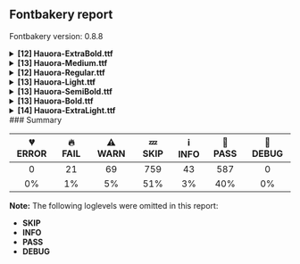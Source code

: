 ## Fontbakery report

Fontbakery version: 0.8.8

<details><summary><b>[12] Hauora-ExtraBold.ttf</b></summary><div><details><summary>🔥 <b>FAIL:</b> Check license file has good copyright string. (<a href="https://font-bakery.readthedocs.io/en/latest/fontbakery/profiles/googlefonts.html#com.google.fonts/check/license/OFL_copyright">com.google.fonts/check/license/OFL_copyright</a>)</summary><div>


* 🔥 **FAIL** First line in license file does not match expected format: "copyright 2020 wcys & co. (https://wcys.co)"
</div></details><details><summary>🔥 <b>FAIL:</b> Copyright notices match canonical pattern in fonts (<a href="https://font-bakery.readthedocs.io/en/latest/fontbakery/profiles/googlefonts.html#com.google.fonts/check/font_copyright">com.google.fonts/check/font_copyright</a>)</summary><div>


* 🔥 **FAIL** Name Table entry: Copyright notices should match a pattern similar to: "Copyright 2019 The Familyname Project Authors (git url)"
But instead we have got:
"Copyright (c) 2020 WCYS & Co." [code: bad-notice-format]
</div></details><details><summary>🔥 <b>FAIL:</b> Checking OS/2 usWinAscent & usWinDescent. (<a href="https://font-bakery.readthedocs.io/en/latest/fontbakery/profiles/universal.html#com.google.fonts/check/family/win_ascent_and_descent">com.google.fonts/check/family/win_ascent_and_descent</a>)</summary><div>


* 🔥 **FAIL** OS/2.usWinAscent value should be equal or greater than 2459, but got 2132 instead [code: ascent]
</div></details><details><summary>⚠ <b>WARN:</b> Check copyright namerecords match license file. (<a href="https://font-bakery.readthedocs.io/en/latest/fontbakery/profiles/googlefonts.html#com.google.fonts/check/name/license">com.google.fonts/check/name/license</a>)</summary><div>


* ⚠ **WARN** Please consider using HTTPS URLs at name table entry [plat=3, enc=1, name=13] [code: http-in-description]
* ⚠ **WARN** For now we're still accepting http URLs, but you should consider using https instead.
 [code: http]
</div></details><details><summary>⚠ <b>WARN:</b> License URL matches License text on name table? (<a href="https://font-bakery.readthedocs.io/en/latest/fontbakery/profiles/googlefonts.html#com.google.fonts/check/name/license_url">com.google.fonts/check/name/license_url</a>)</summary><div>


* ⚠ **WARN** Please consider using HTTPS URLs at name table entry [plat=3, enc=1, name=13] [code: http-in-description]
* ⚠ **WARN** Please consider using HTTPS URLs at name table entry [plat=3, enc=1, name=13] [code: http-in-description]
* ⚠ **WARN** Please consider using HTTPS URLs at name table entry [plat=3, enc=1, name=13] [code: http-in-description]
* ⚠ **WARN** For now we're still accepting http URLs, but you should consider using https instead.
 [code: http]
</div></details><details><summary>⚠ <b>WARN:</b> Are there caret positions declared for every ligature? (<a href="https://font-bakery.readthedocs.io/en/latest/fontbakery/profiles/googlefonts.html#com.google.fonts/check/ligature_carets">com.google.fonts/check/ligature_carets</a>)</summary><div>


* ⚠ **WARN** GDEF table is missing, but it is mandatory to declare it on fonts that provide ligature glyphs because the caret (text cursor) positioning for each ligature must be provided in this table. [code: GDEF-missing]
</div></details><details><summary>⚠ <b>WARN:</b> Is there kerning info for non-ligated sequences? (<a href="https://font-bakery.readthedocs.io/en/latest/fontbakery/profiles/googlefonts.html#com.google.fonts/check/kerning_for_non_ligated_sequences">com.google.fonts/check/kerning_for_non_ligated_sequences</a>)</summary><div>


* ⚠ **WARN** GPOS table lacks kerning info for the following non-ligated sequences:
	- f + f
	- f + l
	- l + f
	- f + i
	- i + l
	- t + t
	- space + less
	- less + three
	- three + space
	- hyphen + greater
	- greater + hyphen
	- parenleft + c
	- c + parenright
	- less + hyphen

   [code: lacks-kern-info]
</div></details><details><summary>⚠ <b>WARN:</b> Ensure fonts have ScriptLangTags declared on the 'meta' table. (<a href="https://font-bakery.readthedocs.io/en/latest/fontbakery/profiles/googlefonts.html#com.google.fonts/check/meta/script_lang_tags">com.google.fonts/check/meta/script_lang_tags</a>)</summary><div>


* ⚠ **WARN** This font file does not have a 'meta' table. [code: lacks-meta-table]
</div></details><details><summary>⚠ <b>WARN:</b> Check font contains no unreachable glyphs (<a href="https://font-bakery.readthedocs.io/en/latest/fontbakery/profiles/universal.html#com.google.fonts/check/unreachable_glyphs">com.google.fonts/check/unreachable_glyphs</a>)</summary><div>


* ⚠ **WARN** The following glyphs could not be reached by codepoint or substitution rules:
	- .null 
	- And nonmarkingreturn
 [code: unreachable-glyphs]
</div></details><details><summary>⚠ <b>WARN:</b> Check if each glyph has the recommended amount of contours. (<a href="https://font-bakery.readthedocs.io/en/latest/fontbakery/profiles/universal.html#com.google.fonts/check/contour_count">com.google.fonts/check/contour_count</a>)</summary><div>


* ⚠ **WARN** This font has a 'Soft Hyphen' character (codepoint 0x00AD) which is supposed to be zero-width and invisible, and is used to mark a hyphenation possibility within a word in the absence of or overriding dictionary hyphenation. It is mostly an obsolete mechanism now, and the character is only included in fonts for legacy codepage coverage. [code: softhyphen]
* ⚠ **WARN** This check inspects the glyph outlines and detects the total number of contours in each of them. The expected values are infered from the typical ammounts of contours observed in a large collection of reference font families. The divergences listed below may simply indicate a significantly different design on some of your glyphs. On the other hand, some of these may flag actual bugs in the font such as glyphs mapped to an incorrect codepoint. Please consider reviewing the design and codepoint assignment of these to make sure they are correct.

The following glyphs do not have the recommended number of contours:

	- Glyph name: uni00AD	Contours detected: 1	Expected: 0
	- Glyph name: OE	Contours detected: 3	Expected: 2
	- Glyph name: oe	Contours detected: 4	Expected: 3
	- Glyph name: Uogonek	Contours detected: 2	Expected: 1
	- Glyph name: uni0409	Contours detected: 3	Expected: 2
	- Glyph name: OE	Contours detected: 3	Expected: 2
	- Glyph name: Uogonek	Contours detected: 2	Expected: 1
	- Glyph name: fl	Contours detected: 1	Expected: 2
	- Glyph name: oe	Contours detected: 4	Expected: 3
	- Glyph name: uni00AD	Contours detected: 1	Expected: 0 
	- And Glyph name: uni0409	Contours detected: 3	Expected: 2
 [code: contour-count]
</div></details><details><summary>⚠ <b>WARN:</b> Are any segments inordinately short? (<a href="https://font-bakery.readthedocs.io/en/latest/fontbakery/profiles/<Section: Outline Correctness Checks>.html#com.google.fonts/check/outline_short_segments">com.google.fonts/check/outline_short_segments</a>)</summary><div>


* ⚠ **WARN** The following glyphs have segments which seem very short:
	* G (U+0047) contains a short segment B<<1418.0,762.0>-<1420.0,749.0>-<1421.0,716.0>>
	* G (U+0047) contains a short segment B<<1421.0,716.0>-<1422.0,683.0>-<1422.0,678.0>>
	* Z (U+005A) contains a short segment L<<100.0,0.0>--<100.0,34.0>>
	* Z (U+005A) contains a short segment L<<1260.0,1440.0>--<1260.0,1406.0>>
	* sterling (U+00A3) contains a short segment L<<80.0,254.0>--<82.0,254.0>>
	* Ccedilla (U+00C7) contains a short segment B<<710.0,-302.0>-<737.0,-302.0>-<751.5,-287.0>>
	* Ccedilla (U+00C7) contains a short segment B<<751.5,-287.0>-<766.0,-272.0>-<766.0,-256.0>>
	* ccedilla (U+00E7) contains a short segment B<<603.5,-287.0>-<618.0,-272.0>-<618.0,-256.0>>
	* thorn (U+00FE) contains a short segment L<<138.0,1080.0>--<140.0,1080.0>>
	* Eogonek (U+0118) contains a short segment B<<860.0,-230.0>-<860.0,-251.0>-<875.0,-265.5>> and 68 more.

Use -F or --full-lists to disable shortening of long lists. [code: found-short-segments]
</div></details><details><summary>⚠ <b>WARN:</b> Do outlines contain any semi-vertical or semi-horizontal lines? (<a href="https://font-bakery.readthedocs.io/en/latest/fontbakery/profiles/<Section: Outline Correctness Checks>.html#com.google.fonts/check/outline_semi_vertical">com.google.fonts/check/outline_semi_vertical</a>)</summary><div>


* ⚠ **WARN** The following glyphs have semi-vertical/semi-horizontal lines:
 * Ohorn (U+01A0): L<<1135.0,1616.0>--<1337.0,1617.0>>
 * U (U+0055): L<<140.0,1438.0>--<416.0,1440.0>>
 * Uacute (U+00DA): L<<140.0,1438.0>--<416.0,1440.0>>
 * Ubreve (U+016C): L<<140.0,1438.0>--<416.0,1440.0>>
 * Ucircumflex (U+00DB): L<<140.0,1438.0>--<416.0,1440.0>>
 * Udieresis (U+00DC): L<<140.0,1438.0>--<416.0,1440.0>>
 * Ugrave (U+00D9): L<<140.0,1438.0>--<416.0,1440.0>>
 * Uhorn (U+01AF): L<<1368.0,1619.0>--<1570.0,1620.0>>
 * Uhorn (U+01AF): L<<140.0,1438.0>--<416.0,1440.0>>
 * Uhungarumlaut (U+0170): L<<140.0,1438.0>--<416.0,1440.0>> and 53 more.

Use -F or --full-lists to disable shortening of long lists. [code: found-semi-vertical]
</div></details><br></div></details><details><summary><b>[13] Hauora-Medium.ttf</b></summary><div><details><summary>🔥 <b>FAIL:</b> Check license file has good copyright string. (<a href="https://font-bakery.readthedocs.io/en/latest/fontbakery/profiles/googlefonts.html#com.google.fonts/check/license/OFL_copyright">com.google.fonts/check/license/OFL_copyright</a>)</summary><div>


* 🔥 **FAIL** First line in license file does not match expected format: "copyright 2020 wcys & co. (https://wcys.co)"
</div></details><details><summary>🔥 <b>FAIL:</b> Copyright notices match canonical pattern in fonts (<a href="https://font-bakery.readthedocs.io/en/latest/fontbakery/profiles/googlefonts.html#com.google.fonts/check/font_copyright">com.google.fonts/check/font_copyright</a>)</summary><div>


* 🔥 **FAIL** Name Table entry: Copyright notices should match a pattern similar to: "Copyright 2019 The Familyname Project Authors (git url)"
But instead we have got:
"Copyright (c) 2020 WCYS & Co." [code: bad-notice-format]
</div></details><details><summary>🔥 <b>FAIL:</b> Checking OS/2 usWinAscent & usWinDescent. (<a href="https://font-bakery.readthedocs.io/en/latest/fontbakery/profiles/universal.html#com.google.fonts/check/family/win_ascent_and_descent">com.google.fonts/check/family/win_ascent_and_descent</a>)</summary><div>


* 🔥 **FAIL** OS/2.usWinAscent value should be equal or greater than 2459, but got 2132 instead [code: ascent]
</div></details><details><summary>⚠ <b>WARN:</b> Check copyright namerecords match license file. (<a href="https://font-bakery.readthedocs.io/en/latest/fontbakery/profiles/googlefonts.html#com.google.fonts/check/name/license">com.google.fonts/check/name/license</a>)</summary><div>


* ⚠ **WARN** Please consider using HTTPS URLs at name table entry [plat=3, enc=1, name=13] [code: http-in-description]
* ⚠ **WARN** For now we're still accepting http URLs, but you should consider using https instead.
 [code: http]
</div></details><details><summary>⚠ <b>WARN:</b> License URL matches License text on name table? (<a href="https://font-bakery.readthedocs.io/en/latest/fontbakery/profiles/googlefonts.html#com.google.fonts/check/name/license_url">com.google.fonts/check/name/license_url</a>)</summary><div>


* ⚠ **WARN** Please consider using HTTPS URLs at name table entry [plat=3, enc=1, name=13] [code: http-in-description]
* ⚠ **WARN** Please consider using HTTPS URLs at name table entry [plat=3, enc=1, name=13] [code: http-in-description]
* ⚠ **WARN** Please consider using HTTPS URLs at name table entry [plat=3, enc=1, name=13] [code: http-in-description]
* ⚠ **WARN** For now we're still accepting http URLs, but you should consider using https instead.
 [code: http]
</div></details><details><summary>⚠ <b>WARN:</b> Are there caret positions declared for every ligature? (<a href="https://font-bakery.readthedocs.io/en/latest/fontbakery/profiles/googlefonts.html#com.google.fonts/check/ligature_carets">com.google.fonts/check/ligature_carets</a>)</summary><div>


* ⚠ **WARN** GDEF table is missing, but it is mandatory to declare it on fonts that provide ligature glyphs because the caret (text cursor) positioning for each ligature must be provided in this table. [code: GDEF-missing]
</div></details><details><summary>⚠ <b>WARN:</b> Is there kerning info for non-ligated sequences? (<a href="https://font-bakery.readthedocs.io/en/latest/fontbakery/profiles/googlefonts.html#com.google.fonts/check/kerning_for_non_ligated_sequences">com.google.fonts/check/kerning_for_non_ligated_sequences</a>)</summary><div>


* ⚠ **WARN** GPOS table lacks kerning info for the following non-ligated sequences:
	- f + f
	- f + l
	- l + f
	- f + i
	- i + l
	- t + t
	- space + less
	- less + three
	- three + space
	- hyphen + greater
	- greater + hyphen
	- parenleft + c
	- c + parenright
	- less + hyphen

   [code: lacks-kern-info]
</div></details><details><summary>⚠ <b>WARN:</b> Ensure fonts have ScriptLangTags declared on the 'meta' table. (<a href="https://font-bakery.readthedocs.io/en/latest/fontbakery/profiles/googlefonts.html#com.google.fonts/check/meta/script_lang_tags">com.google.fonts/check/meta/script_lang_tags</a>)</summary><div>


* ⚠ **WARN** This font file does not have a 'meta' table. [code: lacks-meta-table]
</div></details><details><summary>⚠ <b>WARN:</b> Check font contains no unreachable glyphs (<a href="https://font-bakery.readthedocs.io/en/latest/fontbakery/profiles/universal.html#com.google.fonts/check/unreachable_glyphs">com.google.fonts/check/unreachable_glyphs</a>)</summary><div>


* ⚠ **WARN** The following glyphs could not be reached by codepoint or substitution rules:
	- .null 
	- And nonmarkingreturn
 [code: unreachable-glyphs]
</div></details><details><summary>⚠ <b>WARN:</b> Check if each glyph has the recommended amount of contours. (<a href="https://font-bakery.readthedocs.io/en/latest/fontbakery/profiles/universal.html#com.google.fonts/check/contour_count">com.google.fonts/check/contour_count</a>)</summary><div>


* ⚠ **WARN** This font has a 'Soft Hyphen' character (codepoint 0x00AD) which is supposed to be zero-width and invisible, and is used to mark a hyphenation possibility within a word in the absence of or overriding dictionary hyphenation. It is mostly an obsolete mechanism now, and the character is only included in fonts for legacy codepage coverage. [code: softhyphen]
* ⚠ **WARN** This check inspects the glyph outlines and detects the total number of contours in each of them. The expected values are infered from the typical ammounts of contours observed in a large collection of reference font families. The divergences listed below may simply indicate a significantly different design on some of your glyphs. On the other hand, some of these may flag actual bugs in the font such as glyphs mapped to an incorrect codepoint. Please consider reviewing the design and codepoint assignment of these to make sure they are correct.

The following glyphs do not have the recommended number of contours:

	- Glyph name: uni00AD	Contours detected: 1	Expected: 0
	- Glyph name: OE	Contours detected: 3	Expected: 2
	- Glyph name: oe	Contours detected: 4	Expected: 3
	- Glyph name: Uogonek	Contours detected: 2	Expected: 1
	- Glyph name: uni0409	Contours detected: 3	Expected: 2
	- Glyph name: OE	Contours detected: 3	Expected: 2
	- Glyph name: Uogonek	Contours detected: 2	Expected: 1
	- Glyph name: fl	Contours detected: 1	Expected: 2
	- Glyph name: oe	Contours detected: 4	Expected: 3
	- Glyph name: uni00AD	Contours detected: 1	Expected: 0 
	- And Glyph name: uni0409	Contours detected: 3	Expected: 2
 [code: contour-count]
</div></details><details><summary>⚠ <b>WARN:</b> Are there any misaligned on-curve points? (<a href="https://font-bakery.readthedocs.io/en/latest/fontbakery/profiles/<Section: Outline Correctness Checks>.html#com.google.fonts/check/outline_alignment_miss">com.google.fonts/check/outline_alignment_miss</a>)</summary><div>


* ⚠ **WARN** The following glyphs have on-curve points which have potentially incorrect y coordinates:
	* numbersign (U+0023): X=400.0,Y=1.0 (should be at baseline 0?)
	* numbersign (U+0023): X=1055.0,Y=1.0 (should be at baseline 0?)
	* numbersign (U+0023): X=880.0,Y=1.0 (should be at baseline 0?)
	* numbersign (U+0023): X=575.0,Y=1.0 (should be at baseline 0?)
	* two (U+0032): X=100.0,Y=1.0 (should be at baseline 0?)
	* two (U+0032): X=1057.0,Y=1.0 (should be at baseline 0?)
	* at (U+0040): X=372.0,Y=-1.0 (should be at baseline 0?)
	* D (U+0044): X=660.0,Y=1439.0 (should be at cap-height 1440?)
	* D (U+0044): X=660.0,Y=1.0 (should be at baseline 0?)
	* M (U+004D): X=1551.0,Y=1.0 (should be at baseline 0?) and 79 more.

Use -F or --full-lists to disable shortening of long lists. [code: found-misalignments]
</div></details><details><summary>⚠ <b>WARN:</b> Are any segments inordinately short? (<a href="https://font-bakery.readthedocs.io/en/latest/fontbakery/profiles/<Section: Outline Correctness Checks>.html#com.google.fonts/check/outline_short_segments">com.google.fonts/check/outline_short_segments</a>)</summary><div>


* ⚠ **WARN** The following glyphs have segments which seem very short:
	* G (U+0047) contains a short segment B<<1364.0,741.0>-<1366.0,720.0>-<1367.0,692.5>>
	* G (U+0047) contains a short segment B<<1367.0,692.5>-<1368.0,665.0>-<1368.0,656.0>>
	* Z (U+005A) contains a short segment L<<100.0,0.0>--<100.0,32.0>>
	* Z (U+005A) contains a short segment L<<1161.0,1440.0>--<1161.0,1406.0>>
	* m (U+006D) contains a short segment L<<964.0,686.0>--<964.0,686.0>>
	* z (U+007A) contains a short segment L<<40.0,0.0>--<40.0,32.0>>
	* thorn (U+00FE) contains a short segment L<<139.0,1080.0>--<140.0,1080.0>>
	* eogonek (U+0119) contains a short segment B<<743.0,-16.0>-<744.0,-15.0>-<745.0,-14.0>>
	* Gcircumflex (U+011C) contains a short segment B<<1364.0,741.0>-<1366.0,720.0>-<1367.0,692.5>>
	* Gcircumflex (U+011C) contains a short segment B<<1367.0,692.5>-<1368.0,665.0>-<1368.0,656.0>> and 54 more.

Use -F or --full-lists to disable shortening of long lists. [code: found-short-segments]
</div></details><details><summary>⚠ <b>WARN:</b> Do outlines contain any semi-vertical or semi-horizontal lines? (<a href="https://font-bakery.readthedocs.io/en/latest/fontbakery/profiles/<Section: Outline Correctness Checks>.html#com.google.fonts/check/outline_semi_vertical">com.google.fonts/check/outline_semi_vertical</a>)</summary><div>


* ⚠ **WARN** The following glyphs have semi-vertical/semi-horizontal lines:
 * Ohorn (U+01A0): L<<1126.0,1621.0>--<1269.0,1622.0>>
 * Omegatonos (U+038F): L<<1121.0,0.0>--<1122.0,169.0>>
 * U (U+0055): L<<140.0,1439.0>--<320.0,1440.0>>
 * Uacute (U+00DA): L<<140.0,1439.0>--<320.0,1440.0>>
 * Ubreve (U+016C): L<<140.0,1439.0>--<320.0,1440.0>>
 * Ucircumflex (U+00DB): L<<140.0,1439.0>--<320.0,1440.0>>
 * Udieresis (U+00DC): L<<140.0,1439.0>--<320.0,1440.0>>
 * Ugrave (U+00D9): L<<140.0,1439.0>--<320.0,1440.0>>
 * Uhorn (U+01AF): L<<140.0,1439.0>--<320.0,1440.0>>
 * Uhungarumlaut (U+0170): L<<140.0,1439.0>--<320.0,1440.0>> and 56 more.

Use -F or --full-lists to disable shortening of long lists. [code: found-semi-vertical]
</div></details><br></div></details><details><summary><b>[12] Hauora-Regular.ttf</b></summary><div><details><summary>🔥 <b>FAIL:</b> Check license file has good copyright string. (<a href="https://font-bakery.readthedocs.io/en/latest/fontbakery/profiles/googlefonts.html#com.google.fonts/check/license/OFL_copyright">com.google.fonts/check/license/OFL_copyright</a>)</summary><div>


* 🔥 **FAIL** First line in license file does not match expected format: "copyright 2020 wcys & co. (https://wcys.co)"
</div></details><details><summary>🔥 <b>FAIL:</b> Copyright notices match canonical pattern in fonts (<a href="https://font-bakery.readthedocs.io/en/latest/fontbakery/profiles/googlefonts.html#com.google.fonts/check/font_copyright">com.google.fonts/check/font_copyright</a>)</summary><div>


* 🔥 **FAIL** Name Table entry: Copyright notices should match a pattern similar to: "Copyright 2019 The Familyname Project Authors (git url)"
But instead we have got:
"Copyright (c) 2020 WCYS & Co." [code: bad-notice-format]
</div></details><details><summary>🔥 <b>FAIL:</b> Checking OS/2 usWinAscent & usWinDescent. (<a href="https://font-bakery.readthedocs.io/en/latest/fontbakery/profiles/universal.html#com.google.fonts/check/family/win_ascent_and_descent">com.google.fonts/check/family/win_ascent_and_descent</a>)</summary><div>


* 🔥 **FAIL** OS/2.usWinAscent value should be equal or greater than 2459, but got 2132 instead [code: ascent]
</div></details><details><summary>⚠ <b>WARN:</b> Check copyright namerecords match license file. (<a href="https://font-bakery.readthedocs.io/en/latest/fontbakery/profiles/googlefonts.html#com.google.fonts/check/name/license">com.google.fonts/check/name/license</a>)</summary><div>


* ⚠ **WARN** Please consider using HTTPS URLs at name table entry [plat=3, enc=1, name=13] [code: http-in-description]
* ⚠ **WARN** For now we're still accepting http URLs, but you should consider using https instead.
 [code: http]
</div></details><details><summary>⚠ <b>WARN:</b> License URL matches License text on name table? (<a href="https://font-bakery.readthedocs.io/en/latest/fontbakery/profiles/googlefonts.html#com.google.fonts/check/name/license_url">com.google.fonts/check/name/license_url</a>)</summary><div>


* ⚠ **WARN** Please consider using HTTPS URLs at name table entry [plat=3, enc=1, name=13] [code: http-in-description]
* ⚠ **WARN** Please consider using HTTPS URLs at name table entry [plat=3, enc=1, name=13] [code: http-in-description]
* ⚠ **WARN** Please consider using HTTPS URLs at name table entry [plat=3, enc=1, name=13] [code: http-in-description]
* ⚠ **WARN** For now we're still accepting http URLs, but you should consider using https instead.
 [code: http]
</div></details><details><summary>⚠ <b>WARN:</b> Are there caret positions declared for every ligature? (<a href="https://font-bakery.readthedocs.io/en/latest/fontbakery/profiles/googlefonts.html#com.google.fonts/check/ligature_carets">com.google.fonts/check/ligature_carets</a>)</summary><div>


* ⚠ **WARN** GDEF table is missing, but it is mandatory to declare it on fonts that provide ligature glyphs because the caret (text cursor) positioning for each ligature must be provided in this table. [code: GDEF-missing]
</div></details><details><summary>⚠ <b>WARN:</b> Is there kerning info for non-ligated sequences? (<a href="https://font-bakery.readthedocs.io/en/latest/fontbakery/profiles/googlefonts.html#com.google.fonts/check/kerning_for_non_ligated_sequences">com.google.fonts/check/kerning_for_non_ligated_sequences</a>)</summary><div>


* ⚠ **WARN** GPOS table lacks kerning info for the following non-ligated sequences:
	- f + f
	- f + l
	- l + f
	- f + i
	- i + l
	- t + t
	- space + less
	- less + three
	- three + space
	- hyphen + greater
	- greater + hyphen
	- parenleft + c
	- c + parenright
	- less + hyphen

   [code: lacks-kern-info]
</div></details><details><summary>⚠ <b>WARN:</b> Ensure fonts have ScriptLangTags declared on the 'meta' table. (<a href="https://font-bakery.readthedocs.io/en/latest/fontbakery/profiles/googlefonts.html#com.google.fonts/check/meta/script_lang_tags">com.google.fonts/check/meta/script_lang_tags</a>)</summary><div>


* ⚠ **WARN** This font file does not have a 'meta' table. [code: lacks-meta-table]
</div></details><details><summary>⚠ <b>WARN:</b> Check font contains no unreachable glyphs (<a href="https://font-bakery.readthedocs.io/en/latest/fontbakery/profiles/universal.html#com.google.fonts/check/unreachable_glyphs">com.google.fonts/check/unreachable_glyphs</a>)</summary><div>


* ⚠ **WARN** The following glyphs could not be reached by codepoint or substitution rules:
	- .null 
	- And nonmarkingreturn
 [code: unreachable-glyphs]
</div></details><details><summary>⚠ <b>WARN:</b> Check if each glyph has the recommended amount of contours. (<a href="https://font-bakery.readthedocs.io/en/latest/fontbakery/profiles/universal.html#com.google.fonts/check/contour_count">com.google.fonts/check/contour_count</a>)</summary><div>


* ⚠ **WARN** This font has a 'Soft Hyphen' character (codepoint 0x00AD) which is supposed to be zero-width and invisible, and is used to mark a hyphenation possibility within a word in the absence of or overriding dictionary hyphenation. It is mostly an obsolete mechanism now, and the character is only included in fonts for legacy codepage coverage. [code: softhyphen]
* ⚠ **WARN** This check inspects the glyph outlines and detects the total number of contours in each of them. The expected values are infered from the typical ammounts of contours observed in a large collection of reference font families. The divergences listed below may simply indicate a significantly different design on some of your glyphs. On the other hand, some of these may flag actual bugs in the font such as glyphs mapped to an incorrect codepoint. Please consider reviewing the design and codepoint assignment of these to make sure they are correct.

The following glyphs do not have the recommended number of contours:

	- Glyph name: uni00AD	Contours detected: 1	Expected: 0
	- Glyph name: OE	Contours detected: 3	Expected: 2
	- Glyph name: oe	Contours detected: 4	Expected: 3
	- Glyph name: Uogonek	Contours detected: 2	Expected: 1
	- Glyph name: uni0409	Contours detected: 3	Expected: 2
	- Glyph name: OE	Contours detected: 3	Expected: 2
	- Glyph name: Uogonek	Contours detected: 2	Expected: 1
	- Glyph name: fl	Contours detected: 1	Expected: 2
	- Glyph name: oe	Contours detected: 4	Expected: 3
	- Glyph name: uni00AD	Contours detected: 1	Expected: 0 
	- And Glyph name: uni0409	Contours detected: 3	Expected: 2
 [code: contour-count]
</div></details><details><summary>⚠ <b>WARN:</b> Are any segments inordinately short? (<a href="https://font-bakery.readthedocs.io/en/latest/fontbakery/profiles/<Section: Outline Correctness Checks>.html#com.google.fonts/check/outline_short_segments">com.google.fonts/check/outline_short_segments</a>)</summary><div>


* ⚠ **WARN** The following glyphs have segments which seem very short:
	* G (U+0047) contains a short segment B<<1346.0,734.0>-<1348.0,710.0>-<1349.0,684.5>>
	* G (U+0047) contains a short segment B<<1349.0,684.5>-<1350.0,659.0>-<1350.0,649.0>>
	* Z (U+005A) contains a short segment L<<100.0,0.0>--<100.0,31.0>>
	* Z (U+005A) contains a short segment L<<1128.0,1440.0>--<1128.0,1406.0>>
	* m (U+006D) contains a short segment L<<931.0,697.0>--<931.0,697.0>>
	* z (U+007A) contains a short segment L<<40.0,0.0>--<40.0,31.0>>
	* z (U+007A) contains a short segment L<<979.0,1080.0>--<979.0,1046.0>>
	* thorn (U+00FE) contains a short segment L<<139.0,1080.0>--<140.0,1080.0>>
	* eogonek (U+0119) contains a short segment B<<732.0,-37.0>-<740.0,-26.0>-<755.0,-8.0>>
	* Gcircumflex (U+011C) contains a short segment B<<1346.0,734.0>-<1348.0,710.0>-<1349.0,684.5>> and 62 more.

Use -F or --full-lists to disable shortening of long lists. [code: found-short-segments]
</div></details><details><summary>⚠ <b>WARN:</b> Do outlines contain any semi-vertical or semi-horizontal lines? (<a href="https://font-bakery.readthedocs.io/en/latest/fontbakery/profiles/<Section: Outline Correctness Checks>.html#com.google.fonts/check/outline_semi_vertical">com.google.fonts/check/outline_semi_vertical</a>)</summary><div>


* ⚠ **WARN** The following glyphs have semi-vertical/semi-horizontal lines:
 * Omegatonos (U+038F): L<<1104.0,0.0>--<1105.0,141.0>>
 * U (U+0055): L<<140.0,1439.0>--<288.0,1440.0>>
 * Uacute (U+00DA): L<<140.0,1439.0>--<288.0,1440.0>>
 * Ubreve (U+016C): L<<140.0,1439.0>--<288.0,1440.0>>
 * Ucircumflex (U+00DB): L<<140.0,1439.0>--<288.0,1440.0>>
 * Udieresis (U+00DC): L<<140.0,1439.0>--<288.0,1440.0>>
 * Ugrave (U+00D9): L<<140.0,1439.0>--<288.0,1440.0>>
 * Uhorn (U+01AF): L<<140.0,1439.0>--<288.0,1440.0>>
 * Uhungarumlaut (U+0170): L<<140.0,1439.0>--<288.0,1440.0>>
 * Umacron (U+016A): L<<140.0,1439.0>--<288.0,1440.0>> and 45 more.

Use -F or --full-lists to disable shortening of long lists. [code: found-semi-vertical]
</div></details><br></div></details><details><summary><b>[13] Hauora-Light.ttf</b></summary><div><details><summary>🔥 <b>FAIL:</b> Check license file has good copyright string. (<a href="https://font-bakery.readthedocs.io/en/latest/fontbakery/profiles/googlefonts.html#com.google.fonts/check/license/OFL_copyright">com.google.fonts/check/license/OFL_copyright</a>)</summary><div>


* 🔥 **FAIL** First line in license file does not match expected format: "copyright 2020 wcys & co. (https://wcys.co)"
</div></details><details><summary>🔥 <b>FAIL:</b> Copyright notices match canonical pattern in fonts (<a href="https://font-bakery.readthedocs.io/en/latest/fontbakery/profiles/googlefonts.html#com.google.fonts/check/font_copyright">com.google.fonts/check/font_copyright</a>)</summary><div>


* 🔥 **FAIL** Name Table entry: Copyright notices should match a pattern similar to: "Copyright 2019 The Familyname Project Authors (git url)"
But instead we have got:
"Copyright (c) 2020 WCYS & Co." [code: bad-notice-format]
</div></details><details><summary>🔥 <b>FAIL:</b> Checking OS/2 usWinAscent & usWinDescent. (<a href="https://font-bakery.readthedocs.io/en/latest/fontbakery/profiles/universal.html#com.google.fonts/check/family/win_ascent_and_descent">com.google.fonts/check/family/win_ascent_and_descent</a>)</summary><div>


* 🔥 **FAIL** OS/2.usWinAscent value should be equal or greater than 2459, but got 2132 instead [code: ascent]
</div></details><details><summary>⚠ <b>WARN:</b> Check copyright namerecords match license file. (<a href="https://font-bakery.readthedocs.io/en/latest/fontbakery/profiles/googlefonts.html#com.google.fonts/check/name/license">com.google.fonts/check/name/license</a>)</summary><div>


* ⚠ **WARN** Please consider using HTTPS URLs at name table entry [plat=3, enc=1, name=13] [code: http-in-description]
* ⚠ **WARN** For now we're still accepting http URLs, but you should consider using https instead.
 [code: http]
</div></details><details><summary>⚠ <b>WARN:</b> License URL matches License text on name table? (<a href="https://font-bakery.readthedocs.io/en/latest/fontbakery/profiles/googlefonts.html#com.google.fonts/check/name/license_url">com.google.fonts/check/name/license_url</a>)</summary><div>


* ⚠ **WARN** Please consider using HTTPS URLs at name table entry [plat=3, enc=1, name=13] [code: http-in-description]
* ⚠ **WARN** Please consider using HTTPS URLs at name table entry [plat=3, enc=1, name=13] [code: http-in-description]
* ⚠ **WARN** Please consider using HTTPS URLs at name table entry [plat=3, enc=1, name=13] [code: http-in-description]
* ⚠ **WARN** For now we're still accepting http URLs, but you should consider using https instead.
 [code: http]
</div></details><details><summary>⚠ <b>WARN:</b> Are there caret positions declared for every ligature? (<a href="https://font-bakery.readthedocs.io/en/latest/fontbakery/profiles/googlefonts.html#com.google.fonts/check/ligature_carets">com.google.fonts/check/ligature_carets</a>)</summary><div>


* ⚠ **WARN** GDEF table is missing, but it is mandatory to declare it on fonts that provide ligature glyphs because the caret (text cursor) positioning for each ligature must be provided in this table. [code: GDEF-missing]
</div></details><details><summary>⚠ <b>WARN:</b> Is there kerning info for non-ligated sequences? (<a href="https://font-bakery.readthedocs.io/en/latest/fontbakery/profiles/googlefonts.html#com.google.fonts/check/kerning_for_non_ligated_sequences">com.google.fonts/check/kerning_for_non_ligated_sequences</a>)</summary><div>


* ⚠ **WARN** GPOS table lacks kerning info for the following non-ligated sequences:
	- f + f
	- f + l
	- l + f
	- f + i
	- i + l
	- t + t
	- space + less
	- less + three
	- three + space
	- hyphen + greater
	- greater + hyphen
	- parenleft + c
	- c + parenright
	- less + hyphen

   [code: lacks-kern-info]
</div></details><details><summary>⚠ <b>WARN:</b> Ensure fonts have ScriptLangTags declared on the 'meta' table. (<a href="https://font-bakery.readthedocs.io/en/latest/fontbakery/profiles/googlefonts.html#com.google.fonts/check/meta/script_lang_tags">com.google.fonts/check/meta/script_lang_tags</a>)</summary><div>


* ⚠ **WARN** This font file does not have a 'meta' table. [code: lacks-meta-table]
</div></details><details><summary>⚠ <b>WARN:</b> Check font contains no unreachable glyphs (<a href="https://font-bakery.readthedocs.io/en/latest/fontbakery/profiles/universal.html#com.google.fonts/check/unreachable_glyphs">com.google.fonts/check/unreachable_glyphs</a>)</summary><div>


* ⚠ **WARN** The following glyphs could not be reached by codepoint or substitution rules:
	- .null 
	- And nonmarkingreturn
 [code: unreachable-glyphs]
</div></details><details><summary>⚠ <b>WARN:</b> Check if each glyph has the recommended amount of contours. (<a href="https://font-bakery.readthedocs.io/en/latest/fontbakery/profiles/universal.html#com.google.fonts/check/contour_count">com.google.fonts/check/contour_count</a>)</summary><div>


* ⚠ **WARN** This font has a 'Soft Hyphen' character (codepoint 0x00AD) which is supposed to be zero-width and invisible, and is used to mark a hyphenation possibility within a word in the absence of or overriding dictionary hyphenation. It is mostly an obsolete mechanism now, and the character is only included in fonts for legacy codepage coverage. [code: softhyphen]
* ⚠ **WARN** This check inspects the glyph outlines and detects the total number of contours in each of them. The expected values are infered from the typical ammounts of contours observed in a large collection of reference font families. The divergences listed below may simply indicate a significantly different design on some of your glyphs. On the other hand, some of these may flag actual bugs in the font such as glyphs mapped to an incorrect codepoint. Please consider reviewing the design and codepoint assignment of these to make sure they are correct.

The following glyphs do not have the recommended number of contours:

	- Glyph name: uni00AD	Contours detected: 1	Expected: 0
	- Glyph name: OE	Contours detected: 3	Expected: 2
	- Glyph name: oe	Contours detected: 4	Expected: 3
	- Glyph name: Uogonek	Contours detected: 2	Expected: 1
	- Glyph name: uni0409	Contours detected: 3	Expected: 2
	- Glyph name: OE	Contours detected: 3	Expected: 2
	- Glyph name: Uogonek	Contours detected: 2	Expected: 1
	- Glyph name: fl	Contours detected: 1	Expected: 2
	- Glyph name: oe	Contours detected: 4	Expected: 3
	- Glyph name: uni00AD	Contours detected: 1	Expected: 0 
	- And Glyph name: uni0409	Contours detected: 3	Expected: 2
 [code: contour-count]
</div></details><details><summary>⚠ <b>WARN:</b> Are there any misaligned on-curve points? (<a href="https://font-bakery.readthedocs.io/en/latest/fontbakery/profiles/<Section: Outline Correctness Checks>.html#com.google.fonts/check/outline_alignment_miss">com.google.fonts/check/outline_alignment_miss</a>)</summary><div>


* ⚠ **WARN** The following glyphs have on-curve points which have potentially incorrect y coordinates:
	* question (U+003F): X=691.0,Y=1441.0 (should be at cap-height 1440?)
	* D (U+0044): X=649.5,Y=1439.0 (should be at cap-height 1440?)
	* D (U+0044): X=649.5,Y=1.0 (should be at baseline 0?)
	* M (U+004D): X=1532.0,Y=2.0 (should be at baseline 0?)
	* M (U+004D): X=1419.0,Y=2.0 (should be at baseline 0?)
	* P (U+0050): X=728.0,Y=1438.5 (should be at cap-height 1440?)
	* R (U+0052): X=728.0,Y=1438.5 (should be at cap-height 1440?)
	* r (U+0072): X=480.5,Y=1082.0 (should be at x-height 1080?)
	* section (U+00A7): X=235.0,Y=1.0 (should be at baseline 0?)
	* paragraph (U+00B6): X=562.5,Y=1438.5 (should be at cap-height 1440?) and 88 more.

Use -F or --full-lists to disable shortening of long lists. [code: found-misalignments]
</div></details><details><summary>⚠ <b>WARN:</b> Are any segments inordinately short? (<a href="https://font-bakery.readthedocs.io/en/latest/fontbakery/profiles/<Section: Outline Correctness Checks>.html#com.google.fonts/check/outline_short_segments">com.google.fonts/check/outline_short_segments</a>)</summary><div>


* ⚠ **WARN** The following glyphs have segments which seem very short:
	* G (U+0047) contains a short segment B<<1328.0,727.0>-<1331.0,701.0>-<1331.5,677.0>>
	* G (U+0047) contains a short segment B<<1331.5,677.0>-<1332.0,653.0>-<1332.0,641.0>>
	* R (U+0052) contains a short segment B<<693.0,618.0>-<688.0,618.0>-<683.0,618.0>>
	* Z (U+005A) contains a short segment L<<100.0,0.0>--<100.0,31.0>>
	* Z (U+005A) contains a short segment L<<1095.0,1440.0>--<1095.0,1406.0>>
	* m (U+006D) contains a short segment L<<899.0,707.0>--<899.0,707.0>>
	* z (U+007A) contains a short segment L<<40.0,0.0>--<40.0,31.0>>
	* z (U+007A) contains a short segment L<<977.0,1080.0>--<977.0,1046.0>>
	* thorn (U+00FE) contains a short segment L<<140.0,1080.0>--<140.0,1080.0>>
	* Eogonek (U+0118) contains a short segment B<<884.0,-383.0>-<909.0,-383.0>-<934.5,-368.5>> and 73 more.

Use -F or --full-lists to disable shortening of long lists. [code: found-short-segments]
</div></details><details><summary>⚠ <b>WARN:</b> Do outlines contain any semi-vertical or semi-horizontal lines? (<a href="https://font-bakery.readthedocs.io/en/latest/fontbakery/profiles/<Section: Outline Correctness Checks>.html#com.google.fonts/check/outline_semi_vertical">com.google.fonts/check/outline_semi_vertical</a>)</summary><div>


* ⚠ **WARN** The following glyphs have semi-vertical/semi-horizontal lines:
 * at (U+0040): L<<1176.0,780.0>--<1175.0,473.0>>
 * m (U+006D): L<<1425.0,0.0>--<1427.0,726.0>>
 * m (U+006D): L<<1542.0,743.0>--<1540.0,0.0>>
 * m (U+006D): L<<783.0,0.0>--<785.0,715.0>>
 * m (U+006D): L<<899.0,707.0>--<897.0,0.0>>
 * sterling (U+00A3): L<<447.0,677.0>--<446.0,112.0>>
 * summation (U+2211): L<<928.0,-133.0>--<120.0,-135.0>>
 * trademark (U+2122): L<<1650.0,1440.0>--<1651.0,690.0>>
 * uni044A (U+044A): L<<185.0,0.0>--<183.0,975.0>>
 * uni044B (U+044B): L<<141.0,0.0>--<140.0,1080.0>> and 4 more.

Use -F or --full-lists to disable shortening of long lists. [code: found-semi-vertical]
</div></details><br></div></details><details><summary><b>[13] Hauora-SemiBold.ttf</b></summary><div><details><summary>🔥 <b>FAIL:</b> Check license file has good copyright string. (<a href="https://font-bakery.readthedocs.io/en/latest/fontbakery/profiles/googlefonts.html#com.google.fonts/check/license/OFL_copyright">com.google.fonts/check/license/OFL_copyright</a>)</summary><div>


* 🔥 **FAIL** First line in license file does not match expected format: "copyright 2020 wcys & co. (https://wcys.co)"
</div></details><details><summary>🔥 <b>FAIL:</b> Copyright notices match canonical pattern in fonts (<a href="https://font-bakery.readthedocs.io/en/latest/fontbakery/profiles/googlefonts.html#com.google.fonts/check/font_copyright">com.google.fonts/check/font_copyright</a>)</summary><div>


* 🔥 **FAIL** Name Table entry: Copyright notices should match a pattern similar to: "Copyright 2019 The Familyname Project Authors (git url)"
But instead we have got:
"Copyright (c) 2020 WCYS & Co." [code: bad-notice-format]
</div></details><details><summary>🔥 <b>FAIL:</b> Checking OS/2 usWinAscent & usWinDescent. (<a href="https://font-bakery.readthedocs.io/en/latest/fontbakery/profiles/universal.html#com.google.fonts/check/family/win_ascent_and_descent">com.google.fonts/check/family/win_ascent_and_descent</a>)</summary><div>


* 🔥 **FAIL** OS/2.usWinAscent value should be equal or greater than 2459, but got 2132 instead [code: ascent]
</div></details><details><summary>⚠ <b>WARN:</b> Check copyright namerecords match license file. (<a href="https://font-bakery.readthedocs.io/en/latest/fontbakery/profiles/googlefonts.html#com.google.fonts/check/name/license">com.google.fonts/check/name/license</a>)</summary><div>


* ⚠ **WARN** Please consider using HTTPS URLs at name table entry [plat=3, enc=1, name=13] [code: http-in-description]
* ⚠ **WARN** For now we're still accepting http URLs, but you should consider using https instead.
 [code: http]
</div></details><details><summary>⚠ <b>WARN:</b> License URL matches License text on name table? (<a href="https://font-bakery.readthedocs.io/en/latest/fontbakery/profiles/googlefonts.html#com.google.fonts/check/name/license_url">com.google.fonts/check/name/license_url</a>)</summary><div>


* ⚠ **WARN** Please consider using HTTPS URLs at name table entry [plat=3, enc=1, name=13] [code: http-in-description]
* ⚠ **WARN** Please consider using HTTPS URLs at name table entry [plat=3, enc=1, name=13] [code: http-in-description]
* ⚠ **WARN** Please consider using HTTPS URLs at name table entry [plat=3, enc=1, name=13] [code: http-in-description]
* ⚠ **WARN** For now we're still accepting http URLs, but you should consider using https instead.
 [code: http]
</div></details><details><summary>⚠ <b>WARN:</b> Are there caret positions declared for every ligature? (<a href="https://font-bakery.readthedocs.io/en/latest/fontbakery/profiles/googlefonts.html#com.google.fonts/check/ligature_carets">com.google.fonts/check/ligature_carets</a>)</summary><div>


* ⚠ **WARN** GDEF table is missing, but it is mandatory to declare it on fonts that provide ligature glyphs because the caret (text cursor) positioning for each ligature must be provided in this table. [code: GDEF-missing]
</div></details><details><summary>⚠ <b>WARN:</b> Is there kerning info for non-ligated sequences? (<a href="https://font-bakery.readthedocs.io/en/latest/fontbakery/profiles/googlefonts.html#com.google.fonts/check/kerning_for_non_ligated_sequences">com.google.fonts/check/kerning_for_non_ligated_sequences</a>)</summary><div>


* ⚠ **WARN** GPOS table lacks kerning info for the following non-ligated sequences:
	- f + f
	- f + l
	- l + f
	- f + i
	- i + l
	- t + t
	- space + less
	- less + three
	- three + space
	- hyphen + greater
	- greater + hyphen
	- parenleft + c
	- c + parenright
	- less + hyphen

   [code: lacks-kern-info]
</div></details><details><summary>⚠ <b>WARN:</b> Ensure fonts have ScriptLangTags declared on the 'meta' table. (<a href="https://font-bakery.readthedocs.io/en/latest/fontbakery/profiles/googlefonts.html#com.google.fonts/check/meta/script_lang_tags">com.google.fonts/check/meta/script_lang_tags</a>)</summary><div>


* ⚠ **WARN** This font file does not have a 'meta' table. [code: lacks-meta-table]
</div></details><details><summary>⚠ <b>WARN:</b> Check font contains no unreachable glyphs (<a href="https://font-bakery.readthedocs.io/en/latest/fontbakery/profiles/universal.html#com.google.fonts/check/unreachable_glyphs">com.google.fonts/check/unreachable_glyphs</a>)</summary><div>


* ⚠ **WARN** The following glyphs could not be reached by codepoint or substitution rules:
	- .null 
	- And nonmarkingreturn
 [code: unreachable-glyphs]
</div></details><details><summary>⚠ <b>WARN:</b> Check if each glyph has the recommended amount of contours. (<a href="https://font-bakery.readthedocs.io/en/latest/fontbakery/profiles/universal.html#com.google.fonts/check/contour_count">com.google.fonts/check/contour_count</a>)</summary><div>


* ⚠ **WARN** This font has a 'Soft Hyphen' character (codepoint 0x00AD) which is supposed to be zero-width and invisible, and is used to mark a hyphenation possibility within a word in the absence of or overriding dictionary hyphenation. It is mostly an obsolete mechanism now, and the character is only included in fonts for legacy codepage coverage. [code: softhyphen]
* ⚠ **WARN** This check inspects the glyph outlines and detects the total number of contours in each of them. The expected values are infered from the typical ammounts of contours observed in a large collection of reference font families. The divergences listed below may simply indicate a significantly different design on some of your glyphs. On the other hand, some of these may flag actual bugs in the font such as glyphs mapped to an incorrect codepoint. Please consider reviewing the design and codepoint assignment of these to make sure they are correct.

The following glyphs do not have the recommended number of contours:

	- Glyph name: uni00AD	Contours detected: 1	Expected: 0
	- Glyph name: OE	Contours detected: 3	Expected: 2
	- Glyph name: oe	Contours detected: 4	Expected: 3
	- Glyph name: Uogonek	Contours detected: 2	Expected: 1
	- Glyph name: uni0409	Contours detected: 3	Expected: 2
	- Glyph name: OE	Contours detected: 3	Expected: 2
	- Glyph name: Uogonek	Contours detected: 2	Expected: 1
	- Glyph name: fl	Contours detected: 1	Expected: 2
	- Glyph name: oe	Contours detected: 4	Expected: 3
	- Glyph name: uni00AD	Contours detected: 1	Expected: 0 
	- And Glyph name: uni0409	Contours detected: 3	Expected: 2
 [code: contour-count]
</div></details><details><summary>⚠ <b>WARN:</b> Are there any misaligned on-curve points? (<a href="https://font-bakery.readthedocs.io/en/latest/fontbakery/profiles/<Section: Outline Correctness Checks>.html#com.google.fonts/check/outline_alignment_miss">com.google.fonts/check/outline_alignment_miss</a>)</summary><div>


* ⚠ **WARN** The following glyphs have on-curve points which have potentially incorrect y coordinates:
	* numbersign (U+0023): X=389.0,Y=1.0 (should be at baseline 0?)
	* numbersign (U+0023): X=1073.0,Y=1.0 (should be at baseline 0?)
	* numbersign (U+0023): X=869.0,Y=1.0 (should be at baseline 0?)
	* numbersign (U+0023): X=593.0,Y=1.0 (should be at baseline 0?)
	* ampersand (U+0026): X=795.0,Y=1441.0 (should be at cap-height 1440?)
	* two (U+0032): X=100.0,Y=1.0 (should be at baseline 0?)
	* two (U+0032): X=1074.0,Y=1.0 (should be at baseline 0?)
	* D (U+0044): X=665.0,Y=1439.0 (should be at cap-height 1440?)
	* D (U+0044): X=665.0,Y=1.0 (should be at baseline 0?)
	* M (U+004D): X=1561.0,Y=1.0 (should be at baseline 0?) and 81 more.

Use -F or --full-lists to disable shortening of long lists. [code: found-misalignments]
</div></details><details><summary>⚠ <b>WARN:</b> Are any segments inordinately short? (<a href="https://font-bakery.readthedocs.io/en/latest/fontbakery/profiles/<Section: Outline Correctness Checks>.html#com.google.fonts/check/outline_short_segments">com.google.fonts/check/outline_short_segments</a>)</summary><div>


* ⚠ **WARN** The following glyphs have segments which seem very short:
	* G (U+0047) contains a short segment B<<1382.0,748.0>-<1384.0,730.0>-<1385.0,700.5>>
	* G (U+0047) contains a short segment B<<1385.0,700.5>-<1386.0,671.0>-<1386.0,663.0>>
	* Z (U+005A) contains a short segment L<<100.0,0.0>--<100.0,33.0>>
	* Z (U+005A) contains a short segment L<<1194.0,1440.0>--<1194.0,1406.0>>
	* m (U+006D) contains a short segment L<<997.0,675.0>--<997.0,675.0>>
	* Ccedilla (U+00C7) contains a short segment B<<754.0,-313.5>-<772.0,-294.0>-<772.0,-271.0>>
	* thorn (U+00FE) contains a short segment L<<139.0,1080.0>--<140.0,1080.0>>
	* Eogonek (U+0118) contains a short segment B<<855.5,-302.5>-<874.0,-321.0>-<901.0,-321.0>>
	* Gcircumflex (U+011C) contains a short segment B<<1382.0,748.0>-<1384.0,730.0>-<1385.0,700.5>>
	* Gcircumflex (U+011C) contains a short segment B<<1385.0,700.5>-<1386.0,671.0>-<1386.0,663.0>> and 46 more.

Use -F or --full-lists to disable shortening of long lists. [code: found-short-segments]
</div></details><details><summary>⚠ <b>WARN:</b> Do outlines contain any semi-vertical or semi-horizontal lines? (<a href="https://font-bakery.readthedocs.io/en/latest/fontbakery/profiles/<Section: Outline Correctness Checks>.html#com.google.fonts/check/outline_semi_vertical">com.google.fonts/check/outline_semi_vertical</a>)</summary><div>


* ⚠ **WARN** The following glyphs have semi-vertical/semi-horizontal lines:
 * Ohorn (U+01A0): L<<1129.0,1619.0>--<1292.0,1620.0>>
 * Omegatonos (U+038F): L<<1138.0,0.0>--<1139.0,197.0>>
 * U (U+0055): L<<140.0,1439.0>--<352.0,1440.0>>
 * Uacute (U+00DA): L<<140.0,1439.0>--<352.0,1440.0>>
 * Ubreve (U+016C): L<<140.0,1439.0>--<352.0,1440.0>>
 * Ucircumflex (U+00DB): L<<140.0,1439.0>--<352.0,1440.0>>
 * Udieresis (U+00DC): L<<140.0,1439.0>--<352.0,1440.0>>
 * Ugrave (U+00D9): L<<140.0,1439.0>--<352.0,1440.0>>
 * Uhorn (U+01AF): L<<1352.0,1619.0>--<1515.0,1620.0>>
 * Uhorn (U+01AF): L<<140.0,1439.0>--<352.0,1440.0>> and 70 more.

Use -F or --full-lists to disable shortening of long lists. [code: found-semi-vertical]
</div></details><br></div></details><details><summary><b>[13] Hauora-Bold.ttf</b></summary><div><details><summary>🔥 <b>FAIL:</b> Check license file has good copyright string. (<a href="https://font-bakery.readthedocs.io/en/latest/fontbakery/profiles/googlefonts.html#com.google.fonts/check/license/OFL_copyright">com.google.fonts/check/license/OFL_copyright</a>)</summary><div>


* 🔥 **FAIL** First line in license file does not match expected format: "copyright 2020 wcys & co. (https://wcys.co)"
</div></details><details><summary>🔥 <b>FAIL:</b> Copyright notices match canonical pattern in fonts (<a href="https://font-bakery.readthedocs.io/en/latest/fontbakery/profiles/googlefonts.html#com.google.fonts/check/font_copyright">com.google.fonts/check/font_copyright</a>)</summary><div>


* 🔥 **FAIL** Name Table entry: Copyright notices should match a pattern similar to: "Copyright 2019 The Familyname Project Authors (git url)"
But instead we have got:
"Copyright (c) 2020 WCYS & Co." [code: bad-notice-format]
</div></details><details><summary>🔥 <b>FAIL:</b> Checking OS/2 usWinAscent & usWinDescent. (<a href="https://font-bakery.readthedocs.io/en/latest/fontbakery/profiles/universal.html#com.google.fonts/check/family/win_ascent_and_descent">com.google.fonts/check/family/win_ascent_and_descent</a>)</summary><div>


* 🔥 **FAIL** OS/2.usWinAscent value should be equal or greater than 2459, but got 2132 instead [code: ascent]
</div></details><details><summary>⚠ <b>WARN:</b> Check copyright namerecords match license file. (<a href="https://font-bakery.readthedocs.io/en/latest/fontbakery/profiles/googlefonts.html#com.google.fonts/check/name/license">com.google.fonts/check/name/license</a>)</summary><div>


* ⚠ **WARN** Please consider using HTTPS URLs at name table entry [plat=3, enc=1, name=13] [code: http-in-description]
* ⚠ **WARN** For now we're still accepting http URLs, but you should consider using https instead.
 [code: http]
</div></details><details><summary>⚠ <b>WARN:</b> License URL matches License text on name table? (<a href="https://font-bakery.readthedocs.io/en/latest/fontbakery/profiles/googlefonts.html#com.google.fonts/check/name/license_url">com.google.fonts/check/name/license_url</a>)</summary><div>


* ⚠ **WARN** Please consider using HTTPS URLs at name table entry [plat=3, enc=1, name=13] [code: http-in-description]
* ⚠ **WARN** Please consider using HTTPS URLs at name table entry [plat=3, enc=1, name=13] [code: http-in-description]
* ⚠ **WARN** Please consider using HTTPS URLs at name table entry [plat=3, enc=1, name=13] [code: http-in-description]
* ⚠ **WARN** For now we're still accepting http URLs, but you should consider using https instead.
 [code: http]
</div></details><details><summary>⚠ <b>WARN:</b> Are there caret positions declared for every ligature? (<a href="https://font-bakery.readthedocs.io/en/latest/fontbakery/profiles/googlefonts.html#com.google.fonts/check/ligature_carets">com.google.fonts/check/ligature_carets</a>)</summary><div>


* ⚠ **WARN** GDEF table is missing, but it is mandatory to declare it on fonts that provide ligature glyphs because the caret (text cursor) positioning for each ligature must be provided in this table. [code: GDEF-missing]
</div></details><details><summary>⚠ <b>WARN:</b> Is there kerning info for non-ligated sequences? (<a href="https://font-bakery.readthedocs.io/en/latest/fontbakery/profiles/googlefonts.html#com.google.fonts/check/kerning_for_non_ligated_sequences">com.google.fonts/check/kerning_for_non_ligated_sequences</a>)</summary><div>


* ⚠ **WARN** GPOS table lacks kerning info for the following non-ligated sequences:
	- f + f
	- f + l
	- l + f
	- f + i
	- i + l
	- t + t
	- space + less
	- less + three
	- three + space
	- hyphen + greater
	- greater + hyphen
	- parenleft + c
	- c + parenright
	- less + hyphen

   [code: lacks-kern-info]
</div></details><details><summary>⚠ <b>WARN:</b> Ensure fonts have ScriptLangTags declared on the 'meta' table. (<a href="https://font-bakery.readthedocs.io/en/latest/fontbakery/profiles/googlefonts.html#com.google.fonts/check/meta/script_lang_tags">com.google.fonts/check/meta/script_lang_tags</a>)</summary><div>


* ⚠ **WARN** This font file does not have a 'meta' table. [code: lacks-meta-table]
</div></details><details><summary>⚠ <b>WARN:</b> Check font contains no unreachable glyphs (<a href="https://font-bakery.readthedocs.io/en/latest/fontbakery/profiles/universal.html#com.google.fonts/check/unreachable_glyphs">com.google.fonts/check/unreachable_glyphs</a>)</summary><div>


* ⚠ **WARN** The following glyphs could not be reached by codepoint or substitution rules:
	- .null 
	- And nonmarkingreturn
 [code: unreachable-glyphs]
</div></details><details><summary>⚠ <b>WARN:</b> Check if each glyph has the recommended amount of contours. (<a href="https://font-bakery.readthedocs.io/en/latest/fontbakery/profiles/universal.html#com.google.fonts/check/contour_count">com.google.fonts/check/contour_count</a>)</summary><div>


* ⚠ **WARN** This font has a 'Soft Hyphen' character (codepoint 0x00AD) which is supposed to be zero-width and invisible, and is used to mark a hyphenation possibility within a word in the absence of or overriding dictionary hyphenation. It is mostly an obsolete mechanism now, and the character is only included in fonts for legacy codepage coverage. [code: softhyphen]
* ⚠ **WARN** This check inspects the glyph outlines and detects the total number of contours in each of them. The expected values are infered from the typical ammounts of contours observed in a large collection of reference font families. The divergences listed below may simply indicate a significantly different design on some of your glyphs. On the other hand, some of these may flag actual bugs in the font such as glyphs mapped to an incorrect codepoint. Please consider reviewing the design and codepoint assignment of these to make sure they are correct.

The following glyphs do not have the recommended number of contours:

	- Glyph name: uni00AD	Contours detected: 1	Expected: 0
	- Glyph name: OE	Contours detected: 3	Expected: 2
	- Glyph name: oe	Contours detected: 4	Expected: 3
	- Glyph name: Uogonek	Contours detected: 2	Expected: 1
	- Glyph name: uni0409	Contours detected: 3	Expected: 2
	- Glyph name: OE	Contours detected: 3	Expected: 2
	- Glyph name: Uogonek	Contours detected: 2	Expected: 1
	- Glyph name: fl	Contours detected: 1	Expected: 2
	- Glyph name: oe	Contours detected: 4	Expected: 3
	- Glyph name: uni00AD	Contours detected: 1	Expected: 0 
	- And Glyph name: uni0409	Contours detected: 3	Expected: 2
 [code: contour-count]
</div></details><details><summary>⚠ <b>WARN:</b> Are there any misaligned on-curve points? (<a href="https://font-bakery.readthedocs.io/en/latest/fontbakery/profiles/<Section: Outline Correctness Checks>.html#com.google.fonts/check/outline_alignment_miss">com.google.fonts/check/outline_alignment_miss</a>)</summary><div>


* ⚠ **WARN** The following glyphs have on-curve points which have potentially incorrect y coordinates:
	* exclam (U+0021): X=240.0,Y=1441.0 (should be at cap-height 1440?)
	* exclam (U+0021): X=481.0,Y=1441.0 (should be at cap-height 1440?)
	* numbersign (U+0023): X=377.0,Y=2.0 (should be at baseline 0?)
	* numbersign (U+0023): X=1092.0,Y=2.0 (should be at baseline 0?)
	* numbersign (U+0023): X=857.0,Y=2.0 (should be at baseline 0?)
	* numbersign (U+0023): X=612.0,Y=2.0 (should be at baseline 0?)
	* ampersand (U+0026): X=811.0,Y=1438.5 (should be at cap-height 1440?)
	* two (U+0032): X=100.0,Y=2.0 (should be at baseline 0?)
	* two (U+0032): X=1091.0,Y=2.0 (should be at baseline 0?)
	* D (U+0044): X=670.5,Y=1439.0 (should be at cap-height 1440?) and 73 more.

Use -F or --full-lists to disable shortening of long lists. [code: found-misalignments]
</div></details><details><summary>⚠ <b>WARN:</b> Are any segments inordinately short? (<a href="https://font-bakery.readthedocs.io/en/latest/fontbakery/profiles/<Section: Outline Correctness Checks>.html#com.google.fonts/check/outline_short_segments">com.google.fonts/check/outline_short_segments</a>)</summary><div>


* ⚠ **WARN** The following glyphs have segments which seem very short:
	* G (U+0047) contains a short segment B<<1400.0,755.0>-<1402.0,739.0>-<1403.0,708.0>>
	* G (U+0047) contains a short segment B<<1403.0,708.0>-<1404.0,677.0>-<1404.0,671.0>>
	* Z (U+005A) contains a short segment L<<100.0,0.0>--<100.0,33.0>>
	* Z (U+005A) contains a short segment L<<1227.0,1440.0>--<1227.0,1406.0>>
	* f (U+0066) contains a short segment L<<234.0,1080.0>--<234.0,1097.0>>
	* m (U+006D) contains a short segment L<<1029.0,665.0>--<1029.0,665.0>>
	* sterling (U+00A3) contains a short segment L<<77.0,226.0>--<104.0,226.0>>
	* section (U+00A7) contains a short segment B<<484.0,681.0>-<481.0,682.0>-<479.0,682.0>>
	* Ccedilla (U+00C7) contains a short segment B<<753.0,-300.5>-<769.0,-283.0>-<769.0,-264.0>>
	* thorn (U+00FE) contains a short segment L<<138.0,1080.0>--<140.0,1080.0>> and 63 more.

Use -F or --full-lists to disable shortening of long lists. [code: found-short-segments]
</div></details><details><summary>⚠ <b>WARN:</b> Do outlines contain any semi-vertical or semi-horizontal lines? (<a href="https://font-bakery.readthedocs.io/en/latest/fontbakery/profiles/<Section: Outline Correctness Checks>.html#com.google.fonts/check/outline_semi_vertical">com.google.fonts/check/outline_semi_vertical</a>)</summary><div>


* ⚠ **WARN** The following glyphs have semi-vertical/semi-horizontal lines:
 * Ohorn (U+01A0): L<<1132.0,1618.0>--<1314.0,1619.0>>
 * U (U+0055): L<<140.0,1438.0>--<384.0,1440.0>>
 * Uacute (U+00DA): L<<140.0,1438.0>--<384.0,1440.0>>
 * Ubreve (U+016C): L<<140.0,1438.0>--<384.0,1440.0>>
 * Ucircumflex (U+00DB): L<<140.0,1438.0>--<384.0,1440.0>>
 * Udieresis (U+00DC): L<<140.0,1438.0>--<384.0,1440.0>>
 * Ugrave (U+00D9): L<<140.0,1438.0>--<384.0,1440.0>>
 * Uhorn (U+01AF): L<<1360.0,1619.0>--<1543.0,1620.0>>
 * Uhorn (U+01AF): L<<140.0,1438.0>--<384.0,1440.0>>
 * Uhungarumlaut (U+0170): L<<140.0,1438.0>--<384.0,1440.0>> and 57 more.

Use -F or --full-lists to disable shortening of long lists. [code: found-semi-vertical]
</div></details><br></div></details><details><summary><b>[14] Hauora-ExtraLight.ttf</b></summary><div><details><summary>🔥 <b>FAIL:</b> Check license file has good copyright string. (<a href="https://font-bakery.readthedocs.io/en/latest/fontbakery/profiles/googlefonts.html#com.google.fonts/check/license/OFL_copyright">com.google.fonts/check/license/OFL_copyright</a>)</summary><div>


* 🔥 **FAIL** First line in license file does not match expected format: "copyright 2020 wcys & co. (https://wcys.co)"
</div></details><details><summary>🔥 <b>FAIL:</b> Copyright notices match canonical pattern in fonts (<a href="https://font-bakery.readthedocs.io/en/latest/fontbakery/profiles/googlefonts.html#com.google.fonts/check/font_copyright">com.google.fonts/check/font_copyright</a>)</summary><div>


* 🔥 **FAIL** Name Table entry: Copyright notices should match a pattern similar to: "Copyright 2019 The Familyname Project Authors (git url)"
But instead we have got:
"Copyright (c) 2020 WCYS & Co." [code: bad-notice-format]
</div></details><details><summary>🔥 <b>FAIL:</b> Checking OS/2 usWinAscent & usWinDescent. (<a href="https://font-bakery.readthedocs.io/en/latest/fontbakery/profiles/universal.html#com.google.fonts/check/family/win_ascent_and_descent">com.google.fonts/check/family/win_ascent_and_descent</a>)</summary><div>


* 🔥 **FAIL** OS/2.usWinAscent value should be equal or greater than 2459, but got 2132 instead [code: ascent]
</div></details><details><summary>⚠ <b>WARN:</b> Check copyright namerecords match license file. (<a href="https://font-bakery.readthedocs.io/en/latest/fontbakery/profiles/googlefonts.html#com.google.fonts/check/name/license">com.google.fonts/check/name/license</a>)</summary><div>


* ⚠ **WARN** Please consider using HTTPS URLs at name table entry [plat=3, enc=1, name=13] [code: http-in-description]
* ⚠ **WARN** For now we're still accepting http URLs, but you should consider using https instead.
 [code: http]
</div></details><details><summary>⚠ <b>WARN:</b> License URL matches License text on name table? (<a href="https://font-bakery.readthedocs.io/en/latest/fontbakery/profiles/googlefonts.html#com.google.fonts/check/name/license_url">com.google.fonts/check/name/license_url</a>)</summary><div>


* ⚠ **WARN** Please consider using HTTPS URLs at name table entry [plat=3, enc=1, name=13] [code: http-in-description]
* ⚠ **WARN** Please consider using HTTPS URLs at name table entry [plat=3, enc=1, name=13] [code: http-in-description]
* ⚠ **WARN** Please consider using HTTPS URLs at name table entry [plat=3, enc=1, name=13] [code: http-in-description]
* ⚠ **WARN** For now we're still accepting http URLs, but you should consider using https instead.
 [code: http]
</div></details><details><summary>⚠ <b>WARN:</b> Are there caret positions declared for every ligature? (<a href="https://font-bakery.readthedocs.io/en/latest/fontbakery/profiles/googlefonts.html#com.google.fonts/check/ligature_carets">com.google.fonts/check/ligature_carets</a>)</summary><div>


* ⚠ **WARN** GDEF table is missing, but it is mandatory to declare it on fonts that provide ligature glyphs because the caret (text cursor) positioning for each ligature must be provided in this table. [code: GDEF-missing]
</div></details><details><summary>⚠ <b>WARN:</b> Is there kerning info for non-ligated sequences? (<a href="https://font-bakery.readthedocs.io/en/latest/fontbakery/profiles/googlefonts.html#com.google.fonts/check/kerning_for_non_ligated_sequences">com.google.fonts/check/kerning_for_non_ligated_sequences</a>)</summary><div>


* ⚠ **WARN** GPOS table lacks kerning info for the following non-ligated sequences:
	- f + f
	- f + l
	- l + f
	- f + i
	- i + l
	- t + t
	- space + less
	- less + three
	- three + space
	- hyphen + greater
	- greater + hyphen
	- parenleft + c
	- c + parenright
	- less + hyphen

   [code: lacks-kern-info]
</div></details><details><summary>⚠ <b>WARN:</b> Ensure fonts have ScriptLangTags declared on the 'meta' table. (<a href="https://font-bakery.readthedocs.io/en/latest/fontbakery/profiles/googlefonts.html#com.google.fonts/check/meta/script_lang_tags">com.google.fonts/check/meta/script_lang_tags</a>)</summary><div>


* ⚠ **WARN** This font file does not have a 'meta' table. [code: lacks-meta-table]
</div></details><details><summary>⚠ <b>WARN:</b> Check font contains no unreachable glyphs (<a href="https://font-bakery.readthedocs.io/en/latest/fontbakery/profiles/universal.html#com.google.fonts/check/unreachable_glyphs">com.google.fonts/check/unreachable_glyphs</a>)</summary><div>


* ⚠ **WARN** The following glyphs could not be reached by codepoint or substitution rules:
	- .null 
	- And nonmarkingreturn
 [code: unreachable-glyphs]
</div></details><details><summary>⚠ <b>WARN:</b> Check if each glyph has the recommended amount of contours. (<a href="https://font-bakery.readthedocs.io/en/latest/fontbakery/profiles/universal.html#com.google.fonts/check/contour_count">com.google.fonts/check/contour_count</a>)</summary><div>


* ⚠ **WARN** This font has a 'Soft Hyphen' character (codepoint 0x00AD) which is supposed to be zero-width and invisible, and is used to mark a hyphenation possibility within a word in the absence of or overriding dictionary hyphenation. It is mostly an obsolete mechanism now, and the character is only included in fonts for legacy codepage coverage. [code: softhyphen]
* ⚠ **WARN** This check inspects the glyph outlines and detects the total number of contours in each of them. The expected values are infered from the typical ammounts of contours observed in a large collection of reference font families. The divergences listed below may simply indicate a significantly different design on some of your glyphs. On the other hand, some of these may flag actual bugs in the font such as glyphs mapped to an incorrect codepoint. Please consider reviewing the design and codepoint assignment of these to make sure they are correct.

The following glyphs do not have the recommended number of contours:

	- Glyph name: uni00AD	Contours detected: 1	Expected: 0
	- Glyph name: OE	Contours detected: 3	Expected: 2
	- Glyph name: oe	Contours detected: 4	Expected: 3
	- Glyph name: Uogonek	Contours detected: 2	Expected: 1
	- Glyph name: uni0409	Contours detected: 3	Expected: 2
	- Glyph name: OE	Contours detected: 3	Expected: 2
	- Glyph name: Uogonek	Contours detected: 2	Expected: 1
	- Glyph name: fl	Contours detected: 1	Expected: 2
	- Glyph name: oe	Contours detected: 4	Expected: 3
	- Glyph name: uni00AD	Contours detected: 1	Expected: 0 
	- And Glyph name: uni0409	Contours detected: 3	Expected: 2
 [code: contour-count]
</div></details><details><summary>⚠ <b>WARN:</b> Are there any misaligned on-curve points? (<a href="https://font-bakery.readthedocs.io/en/latest/fontbakery/profiles/<Section: Outline Correctness Checks>.html#com.google.fonts/check/outline_alignment_miss">com.google.fonts/check/outline_alignment_miss</a>)</summary><div>


* ⚠ **WARN** The following glyphs have on-curve points which have potentially incorrect y coordinates:
	* D (U+0044): X=645.0,Y=1439.0 (should be at cap-height 1440?)
	* D (U+0044): X=644.5,Y=1.5 (should be at baseline 0?)
	* M (U+004D): X=1522.0,Y=2.0 (should be at baseline 0?)
	* M (U+004D): X=1438.0,Y=2.0 (should be at baseline 0?)
	* P (U+0050): X=713.0,Y=1438.5 (should be at cap-height 1440?)
	* R (U+0052): X=713.0,Y=1438.5 (should be at cap-height 1440?)
	* y (U+0079): X=480.0,Y=-1.0 (should be at baseline 0?)
	* paragraph (U+00B6): X=569.0,Y=1438.5 (should be at cap-height 1440?)
	* Eth (U+00D0): X=623.0,Y=1439.0 (should be at cap-height 1440?)
	* Eth (U+00D0): X=622.5,Y=1.5 (should be at baseline 0?) and 57 more.

Use -F or --full-lists to disable shortening of long lists. [code: found-misalignments]
</div></details><details><summary>⚠ <b>WARN:</b> Are any segments inordinately short? (<a href="https://font-bakery.readthedocs.io/en/latest/fontbakery/profiles/<Section: Outline Correctness Checks>.html#com.google.fonts/check/outline_short_segments">com.google.fonts/check/outline_short_segments</a>)</summary><div>


* ⚠ **WARN** The following glyphs have segments which seem very short:
	* G (U+0047) contains a short segment B<<1310.0,720.0>-<1313.0,692.0>-<1313.5,670.0>>
	* G (U+0047) contains a short segment B<<1313.5,670.0>-<1314.0,648.0>-<1314.0,634.0>>
	* R (U+0052) contains a short segment B<<693.0,637.0>-<682.0,636.0>-<670.0,636.0>>
	* Z (U+005A) contains a short segment L<<100.0,0.0>--<100.0,30.0>>
	* Z (U+005A) contains a short segment L<<1062.0,1440.0>--<1062.0,1406.0>>
	* m (U+006D) contains a short segment L<<866.0,718.0>--<866.0,718.0>>
	* z (U+007A) contains a short segment L<<40.0,0.0>--<40.0,30.0>>
	* z (U+007A) contains a short segment L<<974.0,1080.0>--<974.0,1046.0>>
	* yen (U+00A5) contains a short segment L<<478.0,596.0>--<478.0,612.0>>
	* yen (U+00A5) contains a short segment L<<562.0,612.0>--<562.0,596.0>> and 80 more.

Use -F or --full-lists to disable shortening of long lists. [code: found-short-segments]
</div></details><details><summary>⚠ <b>WARN:</b> Do any segments have colinear vectors? (<a href="https://font-bakery.readthedocs.io/en/latest/fontbakery/profiles/<Section: Outline Correctness Checks>.html#com.google.fonts/check/outline_colinear_vectors">com.google.fonts/check/outline_colinear_vectors</a>)</summary><div>


* ⚠ **WARN** The following glyphs have colinear vectors:
	* Ohorn (U+01A0): L<<892.0,1448.0>--<892.0,1448.0>> -> L<<892.0,1448.0>--<893.0,1448.0>>
	* uni1EDA (U+1EDA): L<<892.0,1448.0>--<892.0,1448.0>> -> L<<892.0,1448.0>--<893.0,1448.0>>
	* uni1EDC (U+1EDC): L<<892.0,1448.0>--<892.0,1448.0>> -> L<<892.0,1448.0>--<893.0,1448.0>>
	* uni1EDE (U+1EDE): L<<892.0,1448.0>--<892.0,1448.0>> -> L<<892.0,1448.0>--<893.0,1448.0>>
	* uni1EE0 (U+1EE0): L<<892.0,1448.0>--<892.0,1448.0>> -> L<<892.0,1448.0>--<893.0,1448.0>> and uni1EE2 (U+1EE2): L<<892.0,1448.0>--<892.0,1448.0>> -> L<<892.0,1448.0>--<893.0,1448.0>> [code: found-colinear-vectors]
</div></details><details><summary>⚠ <b>WARN:</b> Do outlines contain any semi-vertical or semi-horizontal lines? (<a href="https://font-bakery.readthedocs.io/en/latest/fontbakery/profiles/<Section: Outline Correctness Checks>.html#com.google.fonts/check/outline_semi_vertical">com.google.fonts/check/outline_semi_vertical</a>)</summary><div>


* ⚠ **WARN** The following glyphs have semi-vertical/semi-horizontal lines:
 * ampersand (U+0026): L<<1002.0,426.0>--<1000.0,660.0>>
 * m (U+006D): L<<1422.0,0.0>--<1424.0,744.0>>
 * m (U+006D): L<<1508.0,750.0>--<1506.0,0.0>>
 * m (U+006D): L<<782.0,0.0>--<784.0,730.0>>
 * m (U+006D): L<<866.0,718.0>--<864.0,0.0>>
 * summation (U+2211): L<<910.0,-132.0>--<120.0,-134.0>>
 * trademark (U+2122): L<<1632.0,1440.0>--<1634.0,690.0>>
 * uni044A (U+044A): L<<182.0,0.0>--<180.0,996.0>>
 * uni044B (U+044B): L<<142.0,0.0>--<140.0,1080.0>>
 * uni044C (U+044C): L<<142.0,0.0>--<140.0,1080.0>> and 3 more.

Use -F or --full-lists to disable shortening of long lists. [code: found-semi-vertical]
</div></details><br></div></details>
### Summary

| 💔 ERROR | 🔥 FAIL | ⚠ WARN | 💤 SKIP | ℹ INFO | 🍞 PASS | 🔎 DEBUG |
|:-----:|:----:|:----:|:----:|:----:|:----:|:----:|
| 0 | 21 | 69 | 759 | 43 | 587 | 0 |
| 0% | 1% | 5% | 51% | 3% | 40% | 0% |

**Note:** The following loglevels were omitted in this report:
* **SKIP**
* **INFO**
* **PASS**
* **DEBUG**
